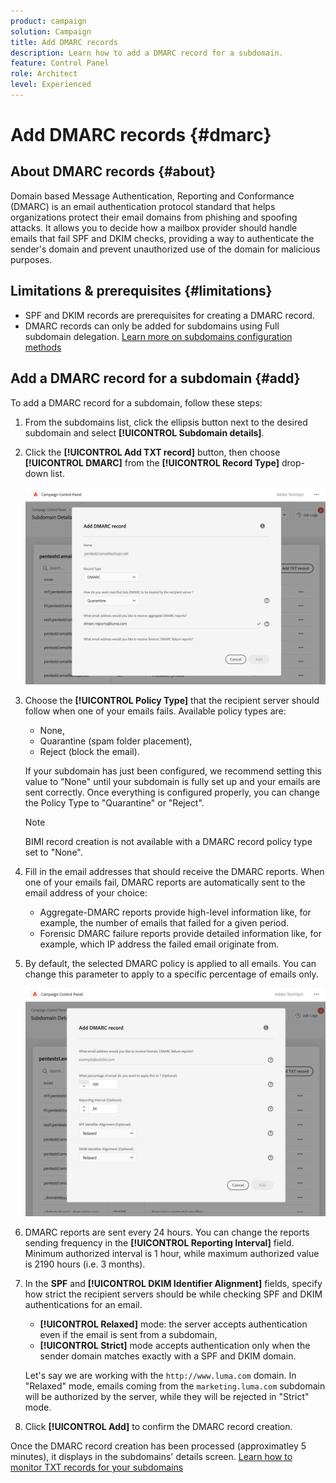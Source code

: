 ```yaml
---
product: campaign
solution: Campaign 
title: Add DMARC records
description: Learn how to add a DMARC record for a subdomain.
feature: Control Panel
role: Architect
level: Experienced
---
```


# Add DMARC records {#dmarc}

## About DMARC records {#about}

Domain based Message Authentication, Reporting and Conformance (DMARC) is an email authentication protocol standard that helps organizations protect their email domains from phishing and spoofing attacks. It allows you to decide how a mailbox provider should handle emails that fail SPF and DKIM checks, providing a way to authenticate the sender's domain and prevent unauthorized use of the domain for malicious purposes.

## Limitations & prerequisites {#limitations}

* SPF and DKIM records are prerequisites for creating a DMARC record.
* DMARC records can only be added for subdomains using Full subdomain delegation. [Learn more on subdomains configuration methods](subdomains-branding.md#subdomain-delegation-methods)

## Add a DMARC record for a subdomain {#add}

To add a DMARC record for a subdomain, follow these steps:

1. From the subdomains list, click the ellipsis button next to the desired subdomain and select **[!UICONTROL Subdomain details]**.

1. Click the **[!UICONTROL Add TXT record]** button, then choose **[!UICONTROL DMARC]** from the **[!UICONTROL Record Type]** drop-down list.

    ![](assets/dmarc-add.png)

1. Choose the **[!UICONTROL Policy Type]** that the recipient server should follow when one of your emails fails. Available policy types are:

    * None,
    * Quarantine (spam folder placement),
    * Reject (block the email).

    If your subdomain has just been configured, we recommend setting this value to "None" until your subdomain is fully set up and your emails are sent correctly. Once everything is configured properly, you can change the Policy Type to "Quarantine" or "Reject".

    >[!NOTE]
    >
    > BIMI record creation is not available with a DMARC record policy type set to "None".

1. Fill in the email addresses that should receive the DMARC reports. When one of your emails fail, DMARC reports are automatically sent to the email address of your choice:

    * Aggregate-DMARC reports provide high-level information like, for example, the number of emails that failed for a given period.
    * Forensic DMARC failure reports provide detailed information like, for example, which IP address the failed email originate from.

1. By default, the selected DMARC policy is applied to all emails. You can change this parameter to apply to a specific percentage of emails only.

    ![](assets/dmarc-add2.png)

1. DMARC reports are sent every 24 hours. You can change the reports sending frequency in the **[!UICONTROL Reporting Interval]** field. Minimum authorized interval is 1 hour, while maximum authorized value is 2190 hours (i.e. 3 months).

1. In the **SPF** and **[!UICONTROL DKIM Identifier Alignment]** fields, specify how strict the recipient servers should be while checking SPF and DKIM authentications for an email.

    * **[!UICONTROL Relaxed]** mode: the server accepts authentication even if the email is sent from a subdomain,
    * **[!UICONTROL Strict]** mode accepts authentication only when the sender domain matches exactly with a SPF and DKIM domain.

    Let's say we are working with the `http://www.luma.com` domain. In "Relaxed" mode, emails coming from the `marketing.luma.com` subdomain will be authorized by the server, while they will be rejected in "Strict" mode.

1. Click **[!UICONTROL Add]** to confirm the DMARC record creation. 

Once the DMARC record creation has been processed (approximatley 5 minutes), it displays in the subdomains' details screen. [Learn how to monitor TXT records for your subdomains](gs-txt-records.md#monitor)